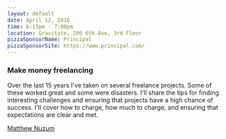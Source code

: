 ```yaml
---
layout: default
date: April 12, 2016
time: 6:15pm - 7:00pm
location: Gravitate, 206 6th Ave, 3rd Floor
pizzaSponsorName: Principal
pizzaSponsorSite: https://www.principal.com/
---
```


### Make money freelancing
Over the last 15 years I've taken on several freelance projects. Some of these worked great and some were disasters. I'll share the tips for finding interesting challenges and ensuring that projects have a high chance of success. I'll cover how to charge, how much to charge, and ensuring that expectations are clear and met.

[Matthew Nuzum](https://twitter.com/ericpontohttps://twitter.com/newz2000)

